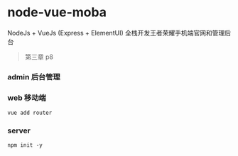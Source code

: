 # node-vue-moba
NodeJs + VueJs (Express + ElementUI) 全栈开发王者荣耀手机端官网和管理后台

> 第三章 p8

### admin 后台管理

### web 移动端

```shell
vue add router
```

### server 

```shell
npm init -y
```


